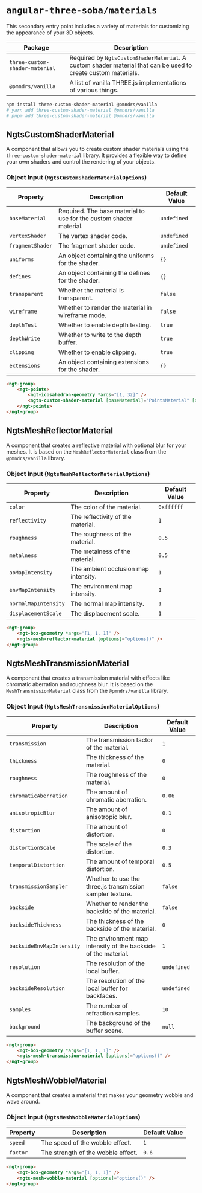 # `angular-three-soba/materials`

This secondary entry point includes a variety of materials for customizing the appearance of your 3D objects.

| Package                        | Description                                                                                                   |
| ------------------------------ | ------------------------------------------------------------------------------------------------------------- |
| `three-custom-shader-material` | Required by `NgtsCustomShaderMaterial`. A custom shader material that can be used to create custom materials. |
| `@pmndrs/vanilla`              | A list of vanilla THREE.js implementations of various things.                                                 |

```bash
npm install three-custom-shader-material @pmndrs/vanilla
# yarn add three-custom-shader-material @pmndrs/vanilla
# pnpm add three-custom-shader-material @pmndrs/vanilla
```

## NgtsCustomShaderMaterial

A component that allows you to create custom shader materials using the `three-custom-shader-material` library. It provides a flexible way to define your own shaders and control the rendering of your objects.

### Object Input (`NgtsCustomShaderMaterialOptions`)

| Property         | Description                                                        | Default Value |
| ---------------- | ------------------------------------------------------------------ | ------------- |
| `baseMaterial`   | Required. The base material to use for the custom shader material. | `undefined`   |
| `vertexShader`   | The vertex shader code.                                            | `undefined`   |
| `fragmentShader` | The fragment shader code.                                          | `undefined`   |
| `uniforms`       | An object containing the uniforms for the shader.                  | `{}`          |
| `defines`        | An object containing the defines for the shader.                   | `{}`          |
| `transparent`    | Whether the material is transparent.                               | `false`       |
| `wireframe`      | Whether to render the material in wireframe mode.                  | `false`       |
| `depthTest`      | Whether to enable depth testing.                                   | `true`        |
| `depthWrite`     | Whether to write to the depth buffer.                              | `true`        |
| `clipping`       | Whether to enable clipping.                                        | `true`        |
| `extensions`     | An object containing extensions for the shader.                    | `{}`          |

```html
<ngt-group>
	<ngt-points>
		<ngt-icosahedron-geometry *args="[1, 32]" />
		<ngts-custom-shader-material [baseMaterial]="PointsMaterial" [options]="options()" />
	</ngt-points>
</ngt-group>
```

## NgtsMeshReflectorMaterial

A component that creates a reflective material with optional blur for your meshes. It is based on the `MeshReflectorMaterial` class from the `@pmndrs/vanilla` library.

### Object Input (`NgtsMeshReflectorMaterialOptions`)

| Property             | Description                          | Default Value |
| -------------------- | ------------------------------------ | ------------- |
| `color`              | The color of the material.           | `0xffffff`    |
| `reflectivity`       | The reflectivity of the material.    | `1`           |
| `roughness`          | The roughness of the material.       | `0.5`         |
| `metalness`          | The metalness of the material.       | `0.5`         |
| `aoMapIntensity`     | The ambient occlusion map intensity. | `1`           |
| `envMapIntensity`    | The environment map intensity.       | `1`           |
| `normalMapIntensity` | The normal map intensity.            | `1`           |
| `displacementScale`  | The displacement scale.              | `1`           |

```html
<ngt-group>
	<ngt-box-geometry *args="[1, 1, 1]" />
	<ngts-mesh-reflector-material [options]="options()" />
</ngt-group>
```

## NgtsMeshTransmissionMaterial

A component that creates a transmission material with effects like chromatic aberration and roughness blur. It is based on the `MeshTransmissionMaterial` class from the `@pmndrs/vanilla` library.

### Object Input (`NgtsMeshTransmissionMaterialOptions`)

| Property                  | Description                                                    | Default Value |
| ------------------------- | -------------------------------------------------------------- | ------------- |
| `transmission`            | The transmission factor of the material.                       | `1`           |
| `thickness`               | The thickness of the material.                                 | `0`           |
| `roughness`               | The roughness of the material.                                 | `0`           |
| `chromaticAberration`     | The amount of chromatic aberration.                            | `0.06`        |
| `anisotropicBlur`         | The amount of anisotropic blur.                                | `0.1`         |
| `distortion`              | The amount of distortion.                                      | `0`           |
| `distortionScale`         | The scale of the distortion.                                   | `0.3`         |
| `temporalDistortion`      | The amount of temporal distortion.                             | `0.5`         |
| `transmissionSampler`     | Whether to use the three.js transmission sampler texture.      | `false`       |
| `backside`                | Whether to render the backside of the material.                | `false`       |
| `backsideThickness`       | The thickness of the backside of the material.                 | `0`           |
| `backsideEnvMapIntensity` | The environment map intensity of the backside of the material. | `1`           |
| `resolution`              | The resolution of the local buffer.                            | `undefined`   |
| `backsideResolution`      | The resolution of the local buffer for backfaces.              | `undefined`   |
| `samples`                 | The number of refraction samples.                              | `10`          |
| `background`              | The background of the buffer scene.                            | `null`        |

```html
<ngt-group>
	<ngt-box-geometry *args="[1, 1, 1]" />
	<ngts-mesh-transmission-material [options]="options()" />
</ngt-group>
```

## NgtsMeshWobbleMaterial

A component that creates a material that makes your geometry wobble and wave around.

### Object Input (`NgtsMeshWobbleMaterialOptions`)

| Property | Description                        | Default Value |
| -------- | ---------------------------------- | ------------- |
| `speed`  | The speed of the wobble effect.    | `1`           |
| `factor` | The strength of the wobble effect. | `0.6`         |

```html
<ngt-group>
	<ngt-box-geometry *args="[1, 1, 1]" />
	<ngts-mesh-wobble-material [options]="options()" />
</ngt-group>
```
